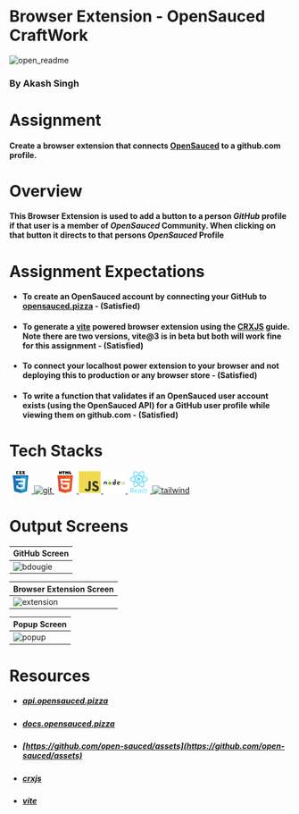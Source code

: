  # Browser Extension - OpenSauced CraftWork 
 
![open_readme](https://user-images.githubusercontent.com/101036630/229164112-f10b5b27-30e1-4fff-ae4f-dea188d17bbd.jpg)

<h3>By Akash Singh</h3>

# Assignment

#### Create a browser extension that connects [OpenSauced](https://api.opensauced.pizza) to a github.com profile.

# Overview

#### This Browser Extension is used to add a button to a person _GitHub_ profile if that user is a member of _OpenSauced_ Community. When clicking on that button it directs to that persons _OpenSauced_ Profile

# Assignment Expectations 


- #### To create an OpenSauced account by connecting your GitHub to [opensauced.pizza](https://insights.opensauced.pizza) - (Satisfied)
- #### To generate a [vite](https://vitejs.dev/) powered browser extension using the [CRXJS](https://crxjs.dev/vite-plugin/getting-started/react/create-project) guide. Note there are two versions, vite@3 is in beta but both will work fine for this assignment - (Satisfied)
- #### To connect your localhost power extension to your browser and not deploying this to production or any browser store - (Satisfied)
- #### To write a function that validates if an OpenSauced user account exists (using the OpenSauced API) for a GitHub user profile while viewing them on github.com - (Satisfied)

# Tech Stacks

<p align="left"> <a href="https://www.w3schools.com/css/" target="_blank" rel="noreferrer"> <img src="https://raw.githubusercontent.com/devicons/devicon/master/icons/css3/css3-original-wordmark.svg" alt="css3" width="40" height="40"/> </a> <a href="https://git-scm.com/" target="_blank" rel="noreferrer"> <img src="https://www.vectorlogo.zone/logos/git-scm/git-scm-icon.svg" alt="git" width="40" height="40"/> </a> <a href="https://www.w3.org/html/" target="_blank" rel="noreferrer"> <img src="https://raw.githubusercontent.com/devicons/devicon/master/icons/html5/html5-original-wordmark.svg" alt="html5" width="40" height="40"/> </a> <a href="https://developer.mozilla.org/en-US/docs/Web/JavaScript" target="_blank" rel="noreferrer"> <img src="https://raw.githubusercontent.com/devicons/devicon/master/icons/javascript/javascript-original.svg" alt="javascript" width="40" height="40"/> </a> <a href="https://nodejs.org" target="_blank" rel="noreferrer"> <img src="https://raw.githubusercontent.com/devicons/devicon/master/icons/nodejs/nodejs-original-wordmark.svg" alt="nodejs" width="40" height="40"/> </a> <a href="https://reactjs.org/" target="_blank" rel="noreferrer"> <img src="https://raw.githubusercontent.com/devicons/devicon/master/icons/react/react-original-wordmark.svg" alt="react" width="40" height="40"/> </a> <a href="https://tailwindcss.com/" target="_blank" rel="noreferrer"> <img src="https://www.vectorlogo.zone/logos/tailwindcss/tailwindcss-icon.svg" alt="tailwind" width="40" height="40"/> </a> </p>

# Output Screens 


| GitHub Screen |
| ------ |
| ![bdougie](https://user-images.githubusercontent.com/101036630/229165776-7ed06a7e-5705-4840-a703-3332a56d5a46.png) |


| Browser Extension Screen |
| ------ |
| ![extension](https://user-images.githubusercontent.com/101036630/229166414-1687d7c7-d700-4b54-b151-6cf121417a62.png) |

| Popup Screen |
| ------ |
| ![popup](https://user-images.githubusercontent.com/101036630/229166456-0ba02f3d-dcba-4342-aaf6-f692f511f931.png) |


# Resources

- ##### [api.opensauced.pizza](api.opensauced.pizza)
- #####  [docs.opensauced.pizza](docs.opensauced.pizza)
- ##### [https://github.com/open-sauced/assets](https://github.com/open-sauced/assets)
- ##### [crxjs](https://crxjs.dev/)
- ##### [vite](https://vitejs.dev/)
